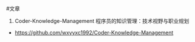 #文章
1. Coder-Knowledge-Management 程序员的知识管理：技术视野与职业规划
* https://github.com/wxyyxc1992/Coder-Knowledge-Management